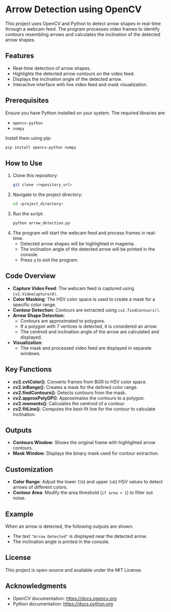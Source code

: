 # Arrow Detection using OpenCV

This project uses OpenCV and Python to detect arrow shapes in real-time through a webcam feed. The program processes video frames to identify contours resembling arrows and calculates the inclination of the detected arrow shapes.

## Features
- Real-time detection of arrow shapes.
- Highlights the detected arrow contours on the video feed.
- Displays the inclination angle of the detected arrow.
- Interactive interface with live video feed and mask visualization.

## Prerequisites

Ensure you have Python installed on your system. The required libraries are:

- `opencv-python`
- `numpy`

Install them using pip:
```bash
pip install opencv-python numpy
```

## How to Use
1. Clone this repository:
    ```bash
    git clone <repository_url>
    ```
2. Navigate to the project directory:
    ```bash
    cd <project_directory>
    ```
3. Run the script:
    ```bash
    python arrow_detection.py
    ```
4. The program will start the webcam feed and process frames in real-time.
   - Detected arrow shapes will be highlighted in magenta.
   - The inclination angle of the detected arrow will be printed in the console.
   - Press `q` to exit the program.

## Code Overview
- **Capture Video Feed**: The webcam feed is captured using `cv2.VideoCapture(0)`.
- **Color Masking**: The HSV color space is used to create a mask for a specific color range.
- **Contour Detection**: Contours are extracted using `cv2.findContours()`.
- **Arrow Shape Detection**:
  - Contours are approximated to polygons.
  - If a polygon with 7 vertices is detected, it is considered an arrow.
  - The centroid and inclination angle of the arrow are calculated and displayed.
- **Visualization**:
  - The mask and processed video feed are displayed in separate windows.

## Key Functions
- **cv2.cvtColor()**: Converts frames from BGR to HSV color space.
- **cv2.inRange()**: Creates a mask for the defined color range.
- **cv2.findContours()**: Detects contours from the mask.
- **cv2.approxPolyDP()**: Approximates the contours to a polygon.
- **cv2.moments()**: Calculates the centroid of a contour.
- **cv2.fitLine()**: Computes the best-fit line for the contour to calculate inclination.

## Outputs
- **Contours Window**: Shows the original frame with highlighted arrow contours.
- **Mask Window**: Displays the binary mask used for contour extraction.

## Customization
- **Color Range**: Adjust the lower (`lb`) and upper (`ub`) HSV values to detect arrows of different colors.
- **Contour Area**: Modify the area threshold (`if area > 1`) to filter out noise.

## Example
When an arrow is detected, the following outputs are shown:
- The text `"Arrow Detected"` is displayed near the detected arrow.
- The inclination angle is printed in the console.

## License
This project is open-source and available under the MIT License.

## Acknowledgments
- OpenCV documentation: https://docs.opencv.org
- Python documentation: https://docs.python.org


